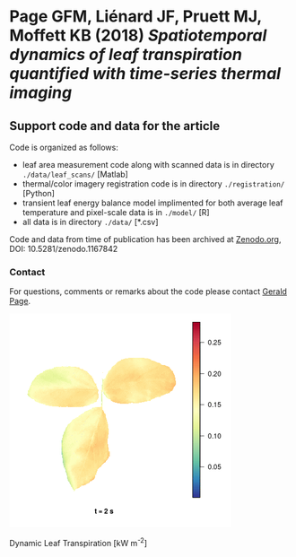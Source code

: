# Page GFM, Li&#0233;nard JF, Pruett MJ, Moffett KB (2018) *Spatiotemporal dynamics of leaf transpiration quantified with time-series thermal imaging*

## Support code and data for the article

Code is organized as follows:

* leaf area measurement code along with scanned data is in directory `./data/leaf_scans/` [Matlab]
* thermal/color imagery registration code is in directory `./registration/` [Python]
* transient leaf energy balance model implimented for both average leaf temperature and pixel-scale data is in `./model/` [R]
* all data is in directory `./data/` [*.csv]

Code and data from time of publication has been archived at [Zenodo.org](https://doi.org/10.5281/zenodo.1167842), DOI: 10.5281/zenodo.1167842

### Contact

For questions, comments or remarks about the code please contact [Gerald Page](mailto:page@graduate.uwa.edu.au).

![Leaf Transpiration (kW m<sup>-2</sup>)](/readme_img/leaf_E.gif)

Dynamic Leaf Transpiration [kW m<sup>-2</sup>]
